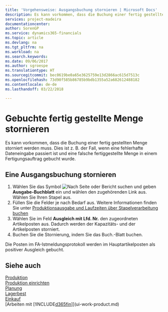 ```yaml
---
title: 'Vorgehensweise: Ausgangsbuchung stornieren | Microsoft Docs'
description: Es kann vorkommen, dass die Buchung einer fertig gestellten Menge storniert werden muss. Dies ist z. B. der Fall, wenn eine fehlerhafte Dateneingabe passiert ist und eine falsche fertiggestellte Menge in einem Fertigungsauftrag gebucht wurde.
services: project-madeira
documentationcenter: 
author: SorenGP
ms.service: dynamics365-financials
ms.topic: article
ms.devlang: na
ms.tgt_pltfrm: na
ms.workload: na
ms.search.keywords: 
ms.date: 09/06/2017
ms.author: sgroespe
ms.translationtype: HT
ms.sourcegitcommit: bec0619be0a65e3625759e13d2866ac615d7513c
ms.openlocfilehash: 73d90f585b86785b9bdb1355a52a682612488182
ms.contentlocale: de-de
ms.lasthandoff: 03/22/2018

---
```

# <a name="reverse-output-posting"></a>Gebuchte fertig gestellte Menge stornieren
Es kann vorkommen, dass die Buchung einer fertig gestellten Menge storniert werden muss. Dies ist z. B. der Fall, wenn eine fehlerhafte Dateneingabe passiert ist und eine falsche fertiggestellte Menge in einem Fertigungsauftrag gebucht wurde.  

## <a name="to-reverse-an-output-posting"></a>Eine Ausgangsbuchung stornieren  
1.  Wählen Sie das Symbol ![Nach Seite oder Bericht suchen](media/ui-search/search_small.png "Nach Seite oder Bericht suchen") und geben **Ausgabe-Buchblatt** ein und wählen den zugehörenden Link aus. Wählen Sie Ihren Stapel aus.  
2. Füllen Sie die Felder je nach Bedarf aus. Weitere Informationen finden Sie unter [Produktionsausgabe und Laufzeiten über Stapelverarbeitung buchen](production-how-to-post-output-quantity.md)
3.  Wählen Sie im Feld **Ausgleich mit Lfd. Nr.** den zugeordneten Artikelposten aus. Dadurch werden der Kapazitäts- und der Artikelposten storniert.  
4. Buchen Sie die Stornierung, indem Sie das Buch.-Blatt buchen.  

Die Posten im FA-Istmeldungsprotokoll werden im Hauptartikelposten als positiver Ausgleich gebucht.  

## <a name="see-also"></a>Siehe auch  
 [Produktion](production-manage-manufacturing.md)    
 [Produktion einrichten](production-configure-production-processes.md)  
 [Planung](production-planning.md)      
 [Lagerbest](inventory-manage-inventory.md)  
 [Einkauf](purchasing-manage-purchasing.md)  
 [Arbeiten mit [!INCLUDE[d365fin](includes/d365fin_md.md)]](ui-work-product.md)  

